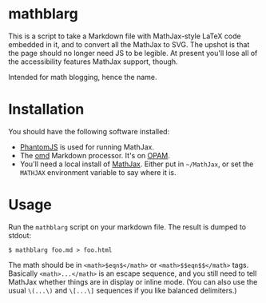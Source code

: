 # mathblarg

This is a script to take a Markdown file with MathJax-style LaTeX code
embedded in it, and to convert all the MathJax to SVG.  The upshot is
that the page should no longer need JS to be legible. At present
you'll lose all of the accessibility features MathJax support, though.

Intended for math blogging, hence the name. 

# Installation

You should have the following software installed:

* [PhantomJS](https://phantomjs.org) is used for running MathJax.
* The [omd](https://github.com/ocaml/omd) Markdown processor. It's on
  [OPAM](https://opam.ocaml.org/).
* You'll need a local install of [MathJax](https://www.mathjax.org/).
  Either put in `~/MathJax`, or set the `MATHJAX` environment variable
  to say where it is.

# Usage

Run the `mathblarg` script on your markdown file. The result is dumped
to stdout:

    $ mathblarg foo.md > foo.html

The math should be in `<math>$eqn$</math>` or `<math>$$eqn$$</math>` tags.
Basically `<math>...</math>` is an escape sequence, and you still need to
tell MathJax whether things are in display or inline mode. (You can also
use the usual `\(...\)` and `\[...\]` sequences if you like balanced
delimiters.)
